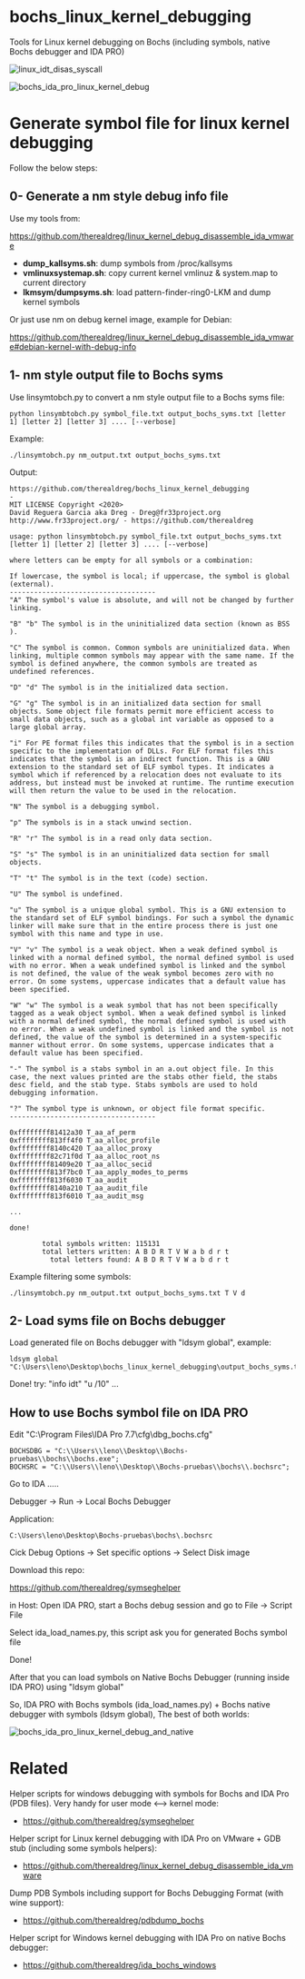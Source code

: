 # bochs_linux_kernel_debugging
Tools for Linux kernel debugging on Bochs (including symbols, native Bochs debugger and IDA PRO)

![linux_idt_disas_syscall](img/linux_idt_disas_syscall.png)

![bochs_ida_pro_linux_kernel_debug](img/bochs_ida_pro_linux_kernel_debug.png)

# Generate symbol file for linux kernel debugging

Follow the below steps:

## 0- Generate a nm style debug info file

Use my tools from:

https://github.com/therealdreg/linux_kernel_debug_disassemble_ida_vmware

* **dump_kallsyms.sh**: dump symbols from /proc/kallsyms 
* **vmlinuxsystemap.sh**: copy current kernel vmlinuz & system.map to current directory
* **lkmsym/dumpsyms.sh**: load pattern-finder-ring0-LKM and dump kernel symbols

Or just use nm on debug kernel image, example for Debian:

https://github.com/therealdreg/linux_kernel_debug_disassemble_ida_vmware#debian-kernel-with-debug-info

## 1- nm style output file to Bochs syms

Use linsymtobch.py to convert a nm style output file to a Bochs syms file:
```
python linsymbtobch.py symbol_file.txt output_bochs_syms.txt [letter 1] [letter 2] [letter 3] .... [--verbose]
```

Example:
```
./linsymtobch.py nm_output.txt output_bochs_syms.txt 
```

Output:
```
https://github.com/therealdreg/bochs_linux_kernel_debugging
-
MIT LICENSE Copyright <2020>
David Reguera Garcia aka Dreg - Dreg@fr33project.org
http://www.fr33project.org/ - https://github.com/therealdreg

usage: python linsymbtobch.py symbol_file.txt output_bochs_syms.txt [letter 1] [letter 2] [letter 3] .... [--verbose]

where letters can be empty for all symbols or a combination:

If lowercase, the symbol is local; if uppercase, the symbol is global (external).
------------------------------------
"A" The symbol's value is absolute, and will not be changed by further linking.

"B" "b" The symbol is in the uninitialized data section (known as BSS ).

"C" The symbol is common. Common symbols are uninitialized data. When linking, multiple common symbols may appear with the same name. If the symbol is defined anywhere, the common symbols are treated as undefined references.

"D" "d" The symbol is in the initialized data section.

"G" "g" The symbol is in an initialized data section for small objects. Some object file formats permit more efficient access to small data objects, such as a global int variable as opposed to a large global array.

"i" For PE format files this indicates that the symbol is in a section specific to the implementation of DLLs. For ELF format files this indicates that the symbol is an indirect function. This is a GNU extension to the standard set of ELF symbol types. It indicates a symbol which if referenced by a relocation does not evaluate to its address, but instead must be invoked at runtime. The runtime execution will then return the value to be used in the relocation.

"N" The symbol is a debugging symbol.

"p" The symbols is in a stack unwind section.

"R" "r" The symbol is in a read only data section.

"S" "s" The symbol is in an uninitialized data section for small objects.

"T" "t" The symbol is in the text (code) section.

"U" The symbol is undefined.

"u" The symbol is a unique global symbol. This is a GNU extension to the standard set of ELF symbol bindings. For such a symbol the dynamic linker will make sure that in the entire process there is just one symbol with this name and type in use.

"V" "v" The symbol is a weak object. When a weak defined symbol is linked with a normal defined symbol, the normal defined symbol is used with no error. When a weak undefined symbol is linked and the symbol is not defined, the value of the weak symbol becomes zero with no error. On some systems, uppercase indicates that a default value has been specified.

"W" "w" The symbol is a weak symbol that has not been specifically tagged as a weak object symbol. When a weak defined symbol is linked with a normal defined symbol, the normal defined symbol is used with no error. When a weak undefined symbol is linked and the symbol is not defined, the value of the symbol is determined in a system-specific manner without error. On some systems, uppercase indicates that a default value has been specified.

"-" The symbol is a stabs symbol in an a.out object file. In this case, the next values printed are the stabs other field, the stabs desc field, and the stab type. Stabs symbols are used to hold debugging information.

"?" The symbol type is unknown, or object file format specific.
------------------------------------

0xffffffff81412a30 T_aa_af_perm
0xffffffff813ff4f0 T_aa_alloc_profile
0xffffffff8140c420 T_aa_alloc_proxy
0xffffffff82c71f0d T_aa_alloc_root_ns
0xffffffff81409e20 T_aa_alloc_secid
0xffffffff813f7bc0 T_aa_apply_modes_to_perms
0xffffffff813f6030 T_aa_audit
0xffffffff8140a210 T_aa_audit_file
0xffffffff813f6010 T_aa_audit_msg

...

done!

        total symbols written: 115131
        total letters written: A B D R T V W a b d r t
          total letters found: A B D R T V W a b d r t
```

Example filtering some symbols:
```
./linsymtobch.py nm_output.txt output_bochs_syms.txt T V d 
```

## 2- Load syms file on Bochs debugger

Load generated file on Bochs debugger with "ldsym global", example:
```
ldsym global "C:\Users\leno\Desktop\bochs_linux_kernel_debugging\output_bochs_syms.txt"
```

Done! try: "info idt" "u /10" ...


## How to use Bochs symbol file on IDA PRO

Edit "C:\Program Files\IDA Pro 7.7\cfg\dbg_bochs.cfg"

```
BOCHSDBG = "C:\\Users\\leno\\Desktop\\Bochs-pruebas\\bochs\\bochs.exe";
BOCHSRC = "C:\\Users\\leno\\Desktop\\Bochs-pruebas\\bochs\\.bochsrc";
```

Go to IDA .....

Debugger -> Run -> Local Bochs Debugger 

Application:

```
C:\Users\leno\Desktop\Bochs-pruebas\bochs\.bochsrc
```

Cick Debug Options -> Set specific options -> Select Disk image 

Download this repo:

https://github.com/therealdreg/symseghelper

in Host: Open IDA PRO, start a Bochs debug session and go to File -> Script File

Select ida_load_names.py, this script ask you for generated Bochs symbol file

Done!

After that you can load symbols on Native Bochs Debugger (running inside IDA PRO) using "ldsym global"

So, IDA PRO with Bochs symbols (ida_load_names.py) + Bochs native debugger with symbols (ldsym global), The best of both worlds:

![bochs_ida_pro_linux_kernel_debug_and_native](img/bochs_ida_pro_linux_kernel_debug_and_native.png)

# Related 

Helper scripts for windows debugging with symbols for Bochs and IDA Pro (PDB files). Very handy for user mode <--> kernel mode:
- https://github.com/therealdreg/symseghelper

Helper script for Linux kernel debugging with IDA Pro on VMware + GDB stub (including some symbols helpers):
- https://github.com/therealdreg/linux_kernel_debug_disassemble_ida_vmware

Dump PDB Symbols including support for Bochs Debugging Format (with wine support):
- https://github.com/therealdreg/pdbdump_bochs

Helper script for Windows kernel debugging with IDA Pro on native Bochs debugger:
- https://github.com/therealdreg/ida_bochs_windows
